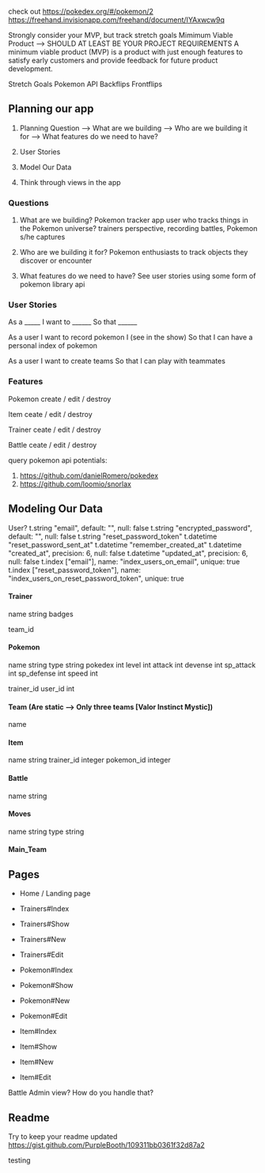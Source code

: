 check out https://pokedex.org/#/pokemon/2
https://freehand.invisionapp.com/freehand/document/IYAxwcw9q

Strongly consider your MVP, but track stretch goals
Mimimum Viable Product --> SHOULD AT LEAST BE YOUR PROJECT REQUIREMENTS
A minimum viable product (MVP) is a product with just enough features to satisfy early customers and provide feedback for future product development.

Stretch Goals
Pokemon API
Backflips
Frontflips

## Planning our app
1. Planning Question
  --> What are we building
  --> Who are we building it for
  --> What features do we need to have?

2. User Stories
3. Model Our Data
4. Think through views in the app

### Questions
1. What are we building?
  Pokemon tracker app
    user who tracks things in the Pokemon universe?
    trainers perspective, recording battles, Pokemon s/he captures

2. Who are we building it for?
  Pokemon enthusiasts to track objects they discover or encounter

3. What features do we need to have?
 See user stories 
 using some form of pokemon library api

### User Stories
As a _____
I want to ______
So that ______

As a user 
I want to record pokemon I (see in the show)
So that I can have a personal index of pokemon

As a user
I want to create teams
So that I can play with teammates

### Features
Pokemon
  create / edit / destroy

Item 
  ceate / edit / destroy

Trainer 
  ceate / edit / destroy 

Battle
  ceate / edit / destroy 


query pokemon api
potentials: 
1. https://github.com/danielRomero/pokedex
2. https://github.com/loomio/snorlax


## Modeling Our Data
User?
    t.string "email", default: "", null: false
    t.string "encrypted_password", default: "", null: false
    t.string "reset_password_token"
    t.datetime "reset_password_sent_at"
    t.datetime "remember_created_at"
    t.datetime "created_at", precision: 6, null: false
    t.datetime "updated_at", precision: 6, null: false
    t.index ["email"], name: "index_users_on_email", unique: true
    t.index ["reset_password_token"], name: "index_users_on_reset_password_token", unique: true


#### Trainer
name string
badges

team_id

#### Pokemon
name string
type string
pokedex int
level int
attack int
devense int
sp_attack int
sp_defense int
speed int

trainer_id
user_id int

#### Team (Are static --> Only three teams [Valor Instinct Mystic])
name

#### Item
name string
trainer_id integer
pokemon_id integer

#### Battle
name string

#### Moves
name string
type string

#### Main_Team

## Pages 
- Home / Landing page
- Trainers#Index
- Trainers#Show
- Trainers#New
- Trainers#Edit

- Pokemon#Index
- Pokemon#Show
- Pokemon#New
- Pokemon#Edit

- Item#Index
- Item#Show
- Item#New
- Item#Edit

Battle
Admin view? How do you handle that?


## Readme
Try to keep your readme updated 
https://gist.github.com/PurpleBooth/109311bb0361f32d87a2



testing